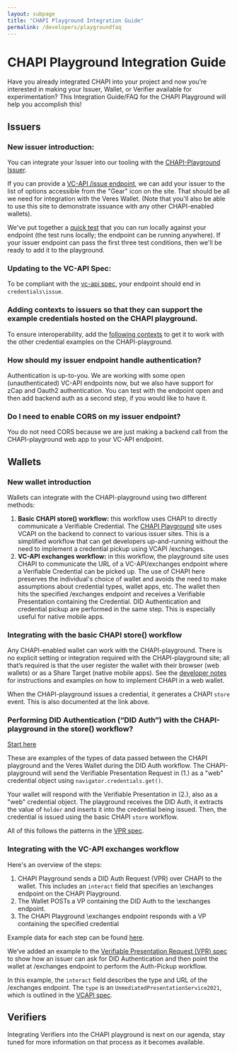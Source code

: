 ```yaml
---
layout: subpage
title: "CHAPI Playground Integration Guide"
permalink: /developers/playgroundfaq
---
```

# CHAPI Playground Integration Guide

Have you already integrated CHAPI into your project and now you’re interested in making your Issuer, Wallet, or Verifier available for experimentation? This Integration Guide/FAQ for the CHAPI Playground will help you accomplish this!

## Issuers
### New issuer introduction:
You can integrate your Issuer into our tooling with the [CHAPI-Playground Issuer](https://playground.chapi.io/issuer).  

If you can provide a [VC-API /issue endpoint](https://w3c-ccg.github.io/vc-api/#issue-credential), we can add your issuer to the list of options accessible from the "Gear" icon on the site.  That should be all we need for integration with the Veres Wallet.  (Note that you'll also be able to use this site to demonstrate issuance with any other CHAPI-enabled wallets).

We've put together a [quick test](https://github.com/credential-handler/chapi-issuer-test-suite) that you can run locally against your endpoint (the test runs locally; the endpoint can be running anywhere).  If your issuer endpoint can pass the first three test conditions, then we'll be ready to add it to the playground.

### Updating to the VC-API Spec:
To be compliant with the [vc-api spec](https://w3c-ccg.github.io/vc-api/#issue-credential), your endpoint should end in `credentials\issue`.  

### Adding contexts to issuers so that they can support the example credentials hosted on the CHAPI playground.
To ensure interoperability, add the [following contexts](https://docs.google.com/document/d/1L3GnHtvrH51MJ7W2ZAL-PIfzR2dxLyFoDrUAHZ1KBU4/edit) to get it to work with the other credential examples on the CHAPI-playground.

### How should my issuer endpoint handle authentication?
Authentication is up-to-you.  We are working with some open (unauthenticated) VC-API endpoints now, but we also have support for zCap and Oauth2 authentication.  You can test with the endpoint open and then add backend auth as a second step, if you would like to have it.

### Do I need to enable CORS on my issuer endpoint?
You do not need CORS because we are just making a backend call from the CHAPI-playground web app to your VC-API endpoint.


## Wallets
### New wallet introduction
Wallets can integrate with the CHAPI-playground using two different methods:

1. **Basic CHAPI store() workflow:** this workflow uses CHAPI to directly communicate a Verifiable Credential.  The [CHAPI Playground](https://playground.chapi.io) site uses VCAPI on the backend to connect to various issuer sites.  This is a simplified workflow that can get developers up-and-running without the need to implement a credential pickup using VCAPI /exchanges.
2. **VC-API exchanges workflow:** in this workflow, the playground site uses CHAPI to communicate the URL of a VC-API/exchanges endpoint where a Verifiable Credential can be picked up.  The use of CHAPI here preserves the individual's choice of wallet and avoids the need to make assumptions about credential types, wallet apps, etc.  The wallet then hits the specified /exchanges endpoint and receives a Verifiable Presentation containing the Credential.  DID Authentication and credential pickup are performed in the same step.  This is especially useful for native mobile apps.

### Integrating with the basic CHAPI store() workflow
Any CHAPI-enabled wallet can work with the CHAPI-playground.  There is no explicit setting or integration required with the CHAPI-playground site; all that’s required is that the user register the wallet with their browser (web wallets) or as a Share Target (native mobile apps).  See the [developer notes](https://chapi.io/developers/wallets) for instructions and examples on how to implement CHAPI in a web wallet.

When the CHAPI-playground issues a credential, it generates a CHAPI `store` event.  This is also documented at the link above.

### Performing DID Authentication (“DID Auth”) with the CHAPI-playground in the store() workflow?

[Start here](https://gist.github.com/evanlally/3feb599ceadecc511a8a35d1a3b306b1)

These are examples of the types of data passed between the CHAPI playground and the Veres Wallet during the DID Auth workflow.  The CHAPI-playground will send the Verifiable Presentation Request in (1.) as a "web" credential object using `navigator.credentials.get()`.

Your wallet will respond with the Verifiable Presentation in (2.), also as a "web" credential object.  The playground receives the DID Auth, it extracts the value of `holder` and inserts it into the credential being issued.  Then, the credential is issued using the basic CHAPI `store` workflow.

All of this follows the patterns in the [VPR spec](https://w3c-ccg.github.io/vp-request-spec/#example-example-get-request).

### Integrating with the VC-API exchanges workflow
Here's an overview of the steps:
1. CHAPI Playground sends a DID Auth Request (VPR) over CHAPI to the wallet.  This includes an `interact` field that specifies an \exchanges endpoint on the CHAPI Playground.
2. The Wallet POSTs a VP containing the DID Auth to the \exchanges endpoint.
3. The CHAPI Playground \exchanges endpoint responds with a VP containing the specified credential

Example data for each step can be found [here](https://gist.github.com/tolson4/6e44720a15957136fbe6ca33403c4bcb).

We’ve added an example to the [Verifiable Presentation Request (VPR) spec](https://w3c-ccg.github.io/vp-request-spec/#example-example-interact-request) to show how an issuer can ask for DID Authentication and then point the wallet at /exchanges endpoint to perform the Auth-Pickup workflow.

In this example, the `interact` field describes the type and URL of the /exchanges endpoint.  The `type` is an `UnmediatedPresentationService2021`, which is outlined in the [VCAPI spec](https://w3c-ccg.github.io/vc-api/#exchange-examples).

## Verifiers
Integrating Verifiers into the CHAPI playground is next on our agenda, stay tuned for more information on that process as it becomes available. 
